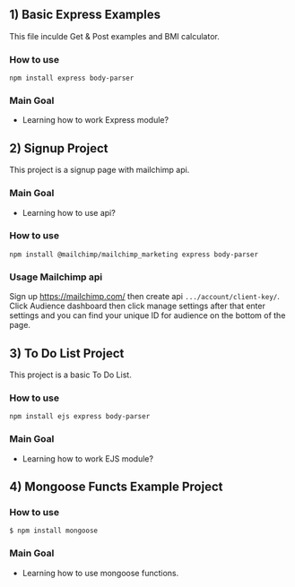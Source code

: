 ## 1) Basic Express Examples
This file inculde Get & Post examples and BMI calculator.
### How to use
`npm install express body-parser`
### Main Goal
- Learning how to work Express module?

## 2) Signup Project
This project is a signup page with mailchimp api.

### Main Goal
- Learning how to use api?

### How to use
`npm install @mailchimp/mailchimp_marketing express body-parser`

### Usage Mailchimp api
Sign up https://mailchimp.com/ then create api `.../account/client-key/`.
Click Audience dashboard then click manage settings after that enter settings and you can find your unique ID for audience on the bottom of the page.

## 3) To Do List Project
This project is a basic To Do List.
### How to use
`npm install ejs express body-parser`
### Main Goal
- Learning how to work EJS module?

## 4) Mongoose Functs Example Project
### How to use
`$ npm install mongoose`
### Main Goal
- Learning how to use mongoose functions.
